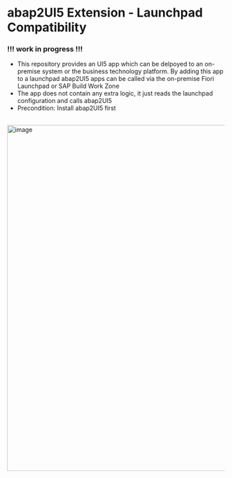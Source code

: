 # abap2UI5 Extension - Launchpad Compatibility

### !!! work in progress !!!

* This repository provides an UI5 app which can be delpoyed to an on-premise system or the business technology platform. By adding this app to a launchpad abap2UI5 apps can be called via the on-premise Fiori Launchpad or SAP Build Work Zone
* The app does not contain any extra logic, it just reads the launchpad configuration and calls abap2UI5
* Precondition: Install abap2UI5 first
<br><br>
<img width="800" alt="image" src="https://github.com/oblomov-dev/abap2UI5_ext-launchpad_app/assets/102328295/1fe04e4b-4b16-4b74-8ddc-0bc1d6034f6e">
